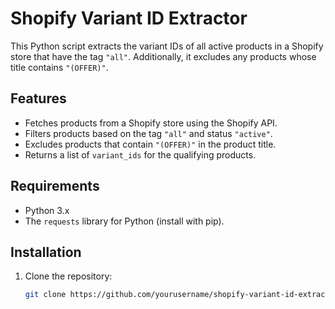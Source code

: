 # Shopify Variant ID Extractor

This Python script extracts the variant IDs of all active products in a Shopify store that have the tag `"all"`. Additionally, it excludes any products whose title contains `"(OFFER)"`.

## Features

- Fetches products from a Shopify store using the Shopify API.
- Filters products based on the tag `"all"` and status `"active"`.
- Excludes products that contain `"(OFFER)"` in the product title.
- Returns a list of `variant_ids` for the qualifying products.

## Requirements

- Python 3.x
- The `requests` library for Python (install with pip).

## Installation

1. Clone the repository:
   ```bash
   git clone https://github.com/yourusername/shopify-variant-id-extractor.git

